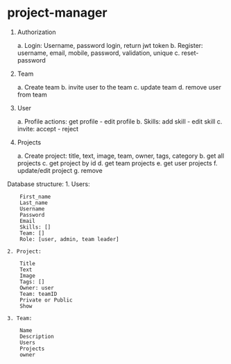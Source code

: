 # project-manager
1. Authorization

    a. Login: Username, password login, return jwt token
    b. Register: username, email, mobile, password, validation, unique
    c. reset-password
    
2. Team

    a. Create team
    b. invite user to the team
    c. update team
    d. remove user from team
    
3. User

    a. Profile actions: get profile - edit profile
    b. Skills: add skill - edit skill
    c. invite: accept - reject
        
4. Projects

    a. Create project: title, text, image, team, owner, tags, category
    b. get all projects
    c. get project by id
    d. get team projects
    e. get user projects
    f. update/edit project
    g. remove
    
Database structure:
    1. Users:
    
        First_name
        Last_name
        Username
        Password
        Email
        Skills: []
        Team: []
        Role: [user, admin, team leader]
        
    2. Project:
    
        Title
        Text
        Image
        Tags: []
        Owner: user
        Team: teamID
        Private or Public
        Show
        
    3. Team:
    
        Name
        Description
        Users
        Projects
        owner
